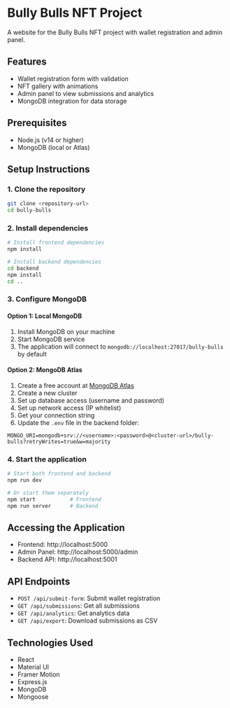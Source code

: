 # Bully Bulls NFT Project

A website for the Bully Bulls NFT project with wallet registration and admin panel.

## Features

- Wallet registration form with validation
- NFT gallery with animations
- Admin panel to view submissions and analytics
- MongoDB integration for data storage

## Prerequisites

- Node.js (v14 or higher)
- MongoDB (local or Atlas)

## Setup Instructions

### 1. Clone the repository

```bash
git clone <repository-url>
cd bully-bulls
```

### 2. Install dependencies

```bash
# Install frontend dependencies
npm install

# Install backend dependencies
cd backend
npm install
cd ..
```

### 3. Configure MongoDB

#### Option 1: Local MongoDB

1. Install MongoDB on your machine
2. Start MongoDB service
3. The application will connect to `mongodb://localhost:27017/bully-bulls` by default

#### Option 2: MongoDB Atlas

1. Create a free account at [MongoDB Atlas](https://www.mongodb.com/cloud/atlas)
2. Create a new cluster
3. Set up database access (username and password)
4. Set up network access (IP whitelist)
5. Get your connection string
6. Update the `.env` file in the backend folder:

```
MONGO_URI=mongodb+srv://<username>:<password>@<cluster-url>/bully-bulls?retryWrites=true&w=majority
```

### 4. Start the application

```bash
# Start both frontend and backend
npm run dev

# Or start them separately
npm start           # Frontend
npm run server      # Backend
```

## Accessing the Application

- Frontend: http://localhost:5000
- Admin Panel: http://localhost:5000/admin
- Backend API: http://localhost:5001

## API Endpoints

- `POST /api/submit-form`: Submit wallet registration
- `GET /api/submissions`: Get all submissions
- `GET /api/analytics`: Get analytics data
- `GET /api/export`: Download submissions as CSV

## Technologies Used

- React
- Material UI
- Framer Motion
- Express.js
- MongoDB
- Mongoose 